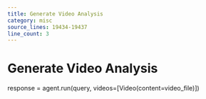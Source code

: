 ```yaml
---
title: Generate Video Analysis
category: misc
source_lines: 19434-19437
line_count: 3
---
```


# Generate Video Analysis
response = agent.run(query, videos=[Video(content=video_file)])

